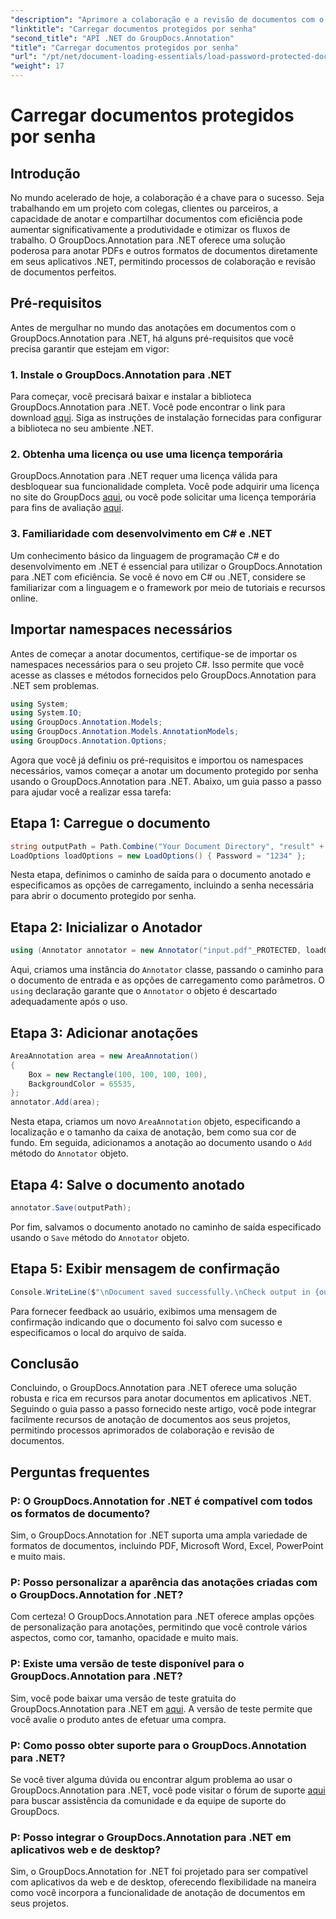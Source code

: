 ```yaml
---
"description": "Aprimore a colaboração e a revisão de documentos com o GroupDocs.Annotation para .NET. Anote PDFs e documentos com mais facilidade em seus aplicativos .NET."
"linktitle": "Carregar documentos protegidos por senha"
"second_title": "API .NET do GroupDocs.Annotation"
"title": "Carregar documentos protegidos por senha"
"url": "/pt/net/document-loading-essentials/load-password-protected-documents/"
"weight": 17
---
```


# Carregar documentos protegidos por senha

## Introdução
No mundo acelerado de hoje, a colaboração é a chave para o sucesso. Seja trabalhando em um projeto com colegas, clientes ou parceiros, a capacidade de anotar e compartilhar documentos com eficiência pode aumentar significativamente a produtividade e otimizar os fluxos de trabalho. O GroupDocs.Annotation para .NET oferece uma solução poderosa para anotar PDFs e outros formatos de documentos diretamente em seus aplicativos .NET, permitindo processos de colaboração e revisão de documentos perfeitos.
## Pré-requisitos
Antes de mergulhar no mundo das anotações em documentos com o GroupDocs.Annotation para .NET, há alguns pré-requisitos que você precisa garantir que estejam em vigor:
### 1. Instale o GroupDocs.Annotation para .NET
Para começar, você precisará baixar e instalar a biblioteca GroupDocs.Annotation para .NET. Você pode encontrar o link para download [aqui](https://releases.groupdocs.com/annotation/net/). Siga as instruções de instalação fornecidas para configurar a biblioteca no seu ambiente .NET.
### 2. Obtenha uma licença ou use uma licença temporária
GroupDocs.Annotation para .NET requer uma licença válida para desbloquear sua funcionalidade completa. Você pode adquirir uma licença no site do GroupDocs [aqui](https://purchase.groupdocs.com/buy), ou você pode solicitar uma licença temporária para fins de avaliação [aqui](https://purchase.groupdocs.com/temporary-license/).
### 3. Familiaridade com desenvolvimento em C# e .NET
Um conhecimento básico da linguagem de programação C# e do desenvolvimento em .NET é essencial para utilizar o GroupDocs.Annotation para .NET com eficiência. Se você é novo em C# ou .NET, considere se familiarizar com a linguagem e o framework por meio de tutoriais e recursos online.

## Importar namespaces necessários
Antes de começar a anotar documentos, certifique-se de importar os namespaces necessários para o seu projeto C#. Isso permite que você acesse as classes e métodos fornecidos pelo GroupDocs.Annotation para .NET sem problemas.
```csharp
using System;
using System.IO;
using GroupDocs.Annotation.Models;
using GroupDocs.Annotation.Models.AnnotationModels;
using GroupDocs.Annotation.Options;
```

Agora que você já definiu os pré-requisitos e importou os namespaces necessários, vamos começar a anotar um documento protegido por senha usando o GroupDocs.Annotation para .NET. Abaixo, um guia passo a passo para ajudar você a realizar essa tarefa:
## Etapa 1: Carregue o documento
```csharp
string outputPath = Path.Combine("Your Document Directory", "result" + Path.GetExtension("input.pdf"));
LoadOptions loadOptions = new LoadOptions() { Password = "1234" };
```
Nesta etapa, definimos o caminho de saída para o documento anotado e especificamos as opções de carregamento, incluindo a senha necessária para abrir o documento protegido por senha.
## Etapa 2: Inicializar o Anotador
```csharp
using (Annotator annotator = new Annotator("input.pdf"_PROTECTED, loadOptions))
```
Aqui, criamos uma instância do `Annotator` classe, passando o caminho para o documento de entrada e as opções de carregamento como parâmetros. O `using` declaração garante que o `Annotator` o objeto é descartado adequadamente após o uso.
## Etapa 3: Adicionar anotações
```csharp
AreaAnnotation area = new AreaAnnotation()
{
    Box = new Rectangle(100, 100, 100, 100),
    BackgroundColor = 65535,
};
annotator.Add(area);
```
Nesta etapa, criamos um novo `AreaAnnotation` objeto, especificando a localização e o tamanho da caixa de anotação, bem como sua cor de fundo. Em seguida, adicionamos a anotação ao documento usando o `Add` método do `Annotator` objeto.
## Etapa 4: Salve o documento anotado
```csharp
annotator.Save(outputPath);
```
Por fim, salvamos o documento anotado no caminho de saída especificado usando o `Save` método do `Annotator` objeto.
## Etapa 5: Exibir mensagem de confirmação
```csharp
Console.WriteLine($"\nDocument saved successfully.\nCheck output in {outputPath}.");
```
Para fornecer feedback ao usuário, exibimos uma mensagem de confirmação indicando que o documento foi salvo com sucesso e especificamos o local do arquivo de saída.

## Conclusão
Concluindo, o GroupDocs.Annotation para .NET oferece uma solução robusta e rica em recursos para anotar documentos em aplicativos .NET. Seguindo o guia passo a passo fornecido neste artigo, você pode integrar facilmente recursos de anotação de documentos aos seus projetos, permitindo processos aprimorados de colaboração e revisão de documentos.
## Perguntas frequentes
### P: O GroupDocs.Annotation for .NET é compatível com todos os formatos de documento?
Sim, o GroupDocs.Annotation for .NET suporta uma ampla variedade de formatos de documentos, incluindo PDF, Microsoft Word, Excel, PowerPoint e muito mais.
### P: Posso personalizar a aparência das anotações criadas com o GroupDocs.Annotation for .NET?
Com certeza! O GroupDocs.Annotation para .NET oferece amplas opções de personalização para anotações, permitindo que você controle vários aspectos, como cor, tamanho, opacidade e muito mais.
### P: Existe uma versão de teste disponível para o GroupDocs.Annotation para .NET?
Sim, você pode baixar uma versão de teste gratuita do GroupDocs.Annotation para .NET em [aqui](https://releases.groupdocs.com/). A versão de teste permite que você avalie o produto antes de efetuar uma compra.
### P: Como posso obter suporte para o GroupDocs.Annotation para .NET?
Se você tiver alguma dúvida ou encontrar algum problema ao usar o GroupDocs.Annotation para .NET, você pode visitar o fórum de suporte [aqui](https://forum.groupdocs.com/c/annotation/10) para buscar assistência da comunidade e da equipe de suporte do GroupDocs.
### P: Posso integrar o GroupDocs.Annotation para .NET em aplicativos web e de desktop?
Sim, o GroupDocs.Annotation for .NET foi projetado para ser compatível com aplicativos da web e de desktop, oferecendo flexibilidade na maneira como você incorpora a funcionalidade de anotação de documentos em seus projetos.